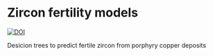 # Zircon fertility models
[![DOI](https://zenodo.org/badge/718957243.svg)](https://zenodo.org/doi/10.5281/zenodo.10272718)

Desicion trees to predict fertile zircon from porphyry copper deposits
